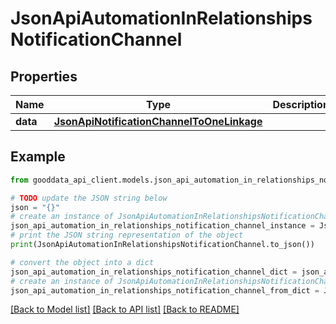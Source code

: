 # JsonApiAutomationInRelationshipsNotificationChannel


## Properties

Name | Type | Description | Notes
------------ | ------------- | ------------- | -------------
**data** | [**JsonApiNotificationChannelToOneLinkage**](JsonApiNotificationChannelToOneLinkage.md) |  | 

## Example

```python
from gooddata_api_client.models.json_api_automation_in_relationships_notification_channel import JsonApiAutomationInRelationshipsNotificationChannel

# TODO update the JSON string below
json = "{}"
# create an instance of JsonApiAutomationInRelationshipsNotificationChannel from a JSON string
json_api_automation_in_relationships_notification_channel_instance = JsonApiAutomationInRelationshipsNotificationChannel.from_json(json)
# print the JSON string representation of the object
print(JsonApiAutomationInRelationshipsNotificationChannel.to_json())

# convert the object into a dict
json_api_automation_in_relationships_notification_channel_dict = json_api_automation_in_relationships_notification_channel_instance.to_dict()
# create an instance of JsonApiAutomationInRelationshipsNotificationChannel from a dict
json_api_automation_in_relationships_notification_channel_from_dict = JsonApiAutomationInRelationshipsNotificationChannel.from_dict(json_api_automation_in_relationships_notification_channel_dict)
```
[[Back to Model list]](../README.md#documentation-for-models) [[Back to API list]](../README.md#documentation-for-api-endpoints) [[Back to README]](../README.md)


